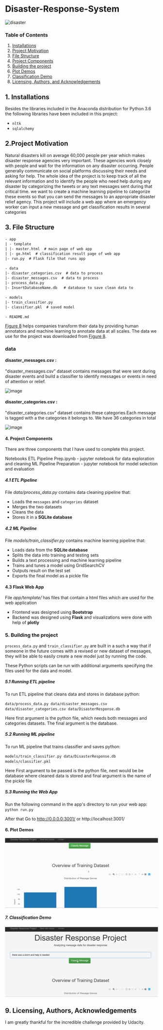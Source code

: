 # Disaster-Response-System
![disaster](https://media.npr.org/assets/img/2013/05/24/15164761_h22490559_wide-e6f3bf2e9dae3f152039639a8d851b9c9e9ac7be-s800-c85.jpg)

### Table of Contents
1. [Installations](#libraries)
2. [Project Motivation](#motivation)
3. [File Structure](#structure)
4. [Project Components](#project_componenets)
5. [Building the project](#Building)
6. [Plot Demos](#demo1)
7. [Classification Demo](#demo2)
8. [Licensing, Authors, and Acknowledgements](#licensing)


## 1. Installations <a name="libraries"></a>
Besides the libraries included in the Anaconda distribution for Python 3.6 the following libraries have been included in this project:
* `nltk` 
* `sqlalchemy` 

## 2.Project Motivation<a name="motivation"></a>

Natural disasters kill on average 60,000 people per year which makes disaster response agencies very important. These agencies work closely with people and wait for the information on any disaster occurring. People generally communicate on social platforms discussing their needs and asking for help. The whole idea of the project is to keep track of all the relevant information and to identify the people who need help during any disaster by categorizing the tweets or any text messages sent during that critical time. we want to create a machine learning pipeline to categorize these events so that you can send the messages to an appropriate disaster relief agency. This project will include a web app where an emergency worker can input a new message and get classification results in several categories

## 3. File Structure <a name="structure"></a>

```
- app
| - template
| |- master.html  # main page of web app
| |- go.html  # classification result page of web app
|- run.py  # Flask file that runs app

- data
|- disaster_categories.csv  # data to process 
|- disaster_messages.csv  # data to process
|- process_data.py
|- InsertDatabaseName.db   # database to save clean data to

- models
|- train_classifier.py
|- classifier.pkl  # saved model 

- README.md
```
[Figure 8](https://www.figure-eight.com/) helps companies transform their data by providing human annotators and machine learning to annotate data at all scales.
The data we use for the project was downloaded from [Figure 8](https://www.figure-eight.com/dataset/combined-disaster-response-data/).
### data
#### disaster_messages.csv :
"disaster_messages.csv" dataset contains messages that were sent during disaster events and build a classifier to identify messages or events in need of attention or relief.

![image](https://user-images.githubusercontent.com/46058709/78414949-5a86d300-75e4-11ea-9ea1-eb937c696e9b.png)


#### disaster_categories.csv  :
"disaster_categories.csv" dataset contains these categories.Each message is tagged with a the categories it belongs to. We have 36 categories in total



![image](https://user-images.githubusercontent.com/46058709/78414981-86a25400-75e4-11ea-9314-18dc21d6adcd.png)

#### 4. Project Components<a name="project_componenets"></a>
There are three components that I have used to complete  this project.

Notebooks
ETL Pipeline Prep.ipynb - jupyter notebook for data exploration and cleaning
ML Pipeline Preparation - jupyter notebook for model selection and evaluation

##### 4.1 ETL Pipeline

File _data/process_data.py_ contains data cleaning pipeline that:

- Loads the `messages` and `categories` dataset
- Merges the two datasets
- Cleans the data
- Stores it in a **SQLite database**

##### 4.2 ML Pipeline

File _models/train_classifier.py_ contains machine learning pipeline that:

- Loads data from the **SQLite database**
- Splits the data into training and testing sets
- Builds a text processing and machine learning pipeline
- Trains and tunes a model using GridSearchCV
- Outputs result on the test set
- Exports the final model as a pickle file

#### 4.3 Flask Web App
File _app/template/_ has files that contain a html files which are used for the web application

- Frontend was designed using **Bootstrap**
- Backend was designed using **Flask** and visualizations were done with help of **plotly**


### 5. Building the project<a name="Building"></a>

`process_data.py` and `train_classifier.py` are built in a such a way that if someone in the future comes with a revised or new dataset of messages, they will be able to easily create a new model just by running the code. 

These Python scripts can be run with additional arguments specifying the files used for the data and model.

##### 5.1 Running ETL pipeline

To run ETL pipeline that cleans data and stores in database python:

`data/process_data.py data/disaster_messages.csv data/disaster_categories.csv data/DisasterResponse.db `

Here first argument is the python file, which needs both messages and categories datasets. The final argument is the database.

##### 5.2 Running ML pipeline

To run ML pipeline that trains classifier and saves python:

`models/train_classifier.py data/DisasterResponse.db models/classifier.pkl`

Here First argument to be passed is the python file, next would be be database where cleaned data is stored and final argument is the name of the pickle file 

##### 5.3 Running the Web App

Run the following command in the app's directory to run your web app:
`python run.py`

After that Go to http://0.0.0.0:3001/ or http://localhost:3001/



#### 6. Plot Demos <a name="demo1"></a>
![Plot demos](https://github.com/sousablde/Disaster-Response-Pipeline/blob/master/Images/plots_demo.gif)

##### 7. Classification Demo <a name="demo2"></a>
![Classification demos](https://github.com/sousablde/Disaster-Response-Pipeline/blob/master/Images/classification_demo.gif)



## 9. Licensing, Authors, Acknowledgements<a name="licensing"></a>
I am greatly thankful for the incredible challenge provided by Udacity.
